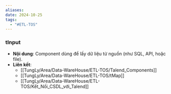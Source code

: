 ```yaml
---
aliases: 
date: 2024-10-25
tags:
  - "#ETL-TOS"
---
```


### tInput
   - **Nội dung**: Component dùng để lấy dữ liệu từ nguồn (như SQL, API, hoặc file).
   - **Liên kết**:
      - [[TungLy/Area/Data-WareHouse/ETL-TOS/Talend_Components]]
      - [[TungLy/Area/Data-WareHouse/ETL-TOS/tMap]]
      - [[TungLy/Area/Data-WareHouse/ETL-TOS/Kết_Nối_CSDL_với_Talend]]
